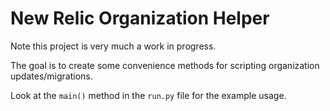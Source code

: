 # New Relic Organization Helper

Note this project is very much a work in progress.

The goal is to create some convenience methods for scripting organization updates/migrations. 

Look at the `main()` method in the `run.py` file for the example usage.